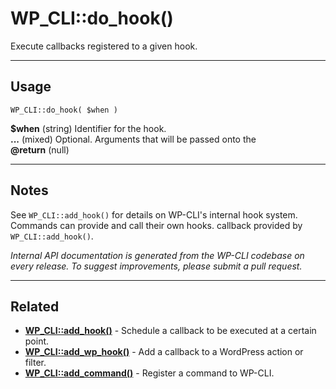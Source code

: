 # WP_CLI::do_hook()

Execute callbacks registered to a given hook.

***

## Usage

    WP_CLI::do_hook( $when )

<div>
<strong>$when</strong> (string) Identifier for the hook.<br />
<strong>...</strong> (mixed) Optional. Arguments that will be passed onto the<br />
<strong>@return</strong> (null) <br />
</div>


***

## Notes

See `WP_CLI::add_hook()` for details on WP-CLI's internal hook system.
Commands can provide and call their own hooks.
                 callback provided by `WP_CLI::add_hook()`.


*Internal API documentation is generated from the WP-CLI codebase on every release. To suggest improvements, please submit a pull request.*


***

## Related

<ul>



<li><strong><a href="https://make.wordpress.org/cli/handbook/internal-api/wp-cli-add-hook/">WP_CLI::add_hook()</a></strong> - Schedule a callback to be executed at a certain point.</li>


<li><strong><a href="https://make.wordpress.org/cli/handbook/internal-api/wp-cli-add-wp-hook/">WP_CLI::add_wp_hook()</a></strong> - Add a callback to a WordPress action or filter.</li>


<li><strong><a href="https://make.wordpress.org/cli/handbook/internal-api/wp-cli-add-command/">WP_CLI::add_command()</a></strong> - Register a command to WP-CLI.</li>



</ul>


